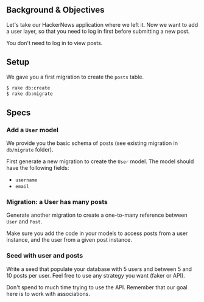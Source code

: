 ## Background & Objectives

Let's take our HackerNews application where we left it. Now we want to add
a user layer, so that you need to log in first before submitting a new post.

You don't need to log in to view posts.

## Setup

We gave you a first migration to create the `posts` table.

```bash
$ rake db:create
$ rake db:migrate
```

## Specs

### Add a `User` model

We provide you the basic schema of posts (see existing migration in `db/migrate` folder).

First generate a new migration to
create the `User` model. The model should have the following fields:

- `username`
- `email`

### Migration: a User has many posts

Generate another migration to create a one-to-many reference between `User` and `Post`.

Make sure you add the code in your models to access posts from a user instance,
and the user from a given post instance.

### Seed with user and posts

Write a seed that populate your database with 5 users and between 5 and 10 posts per user. Feel free to use any strategy you want (faker or API).

Don't spend to much time trying to use the API. Remember that our goal here is to work with associations.
